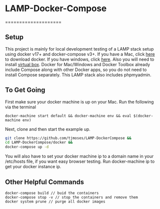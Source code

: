 # LAMP-Docker-Compose
====================

## Setup
This project is mainly for local development testing of a LAMP stack setup using docker v17+ and docker-compose v3+.
If you have a Mac, click [here](https://docs.docker.com/v17.12/docker-for-mac/install/) to download docker. If you have windows, click [here](https://docs.docker.com/docker-for-windows/install/). Also you will need to install [virtual box](https://www.virtualbox.org/wiki/Downloads). Docker for Mac/Windows and Docker Toolbox already include Compose along with other Docker apps, so you do not need to install Compose separately. This LAMP stack also includes phpmyadmin.

## To Get Going
First make sure your docker machine is up on your Mac.
Run the following via the terminal
```docker
docker-machine start default && docker-machine env && eval $(docker-machine env)
```
Next, clone and then start the example up.
```bash
git clone https://github.com/tjmoses/LAMP-DockerCompose &&
cd LAMP-DockerCompose/docker &&
docker-compose up -d
```
You will also have to set your docker machine ip to a domain name in your /etc/hosts file, if you want easy browser testing. Run docker-machine ip to get your docker instance ip.

## Other Helpful Commands
```docker
docker-compose build // buid the containers
docker-compose stop -v // stop the containers and remove them
docker system prune // purge all docker images
```
